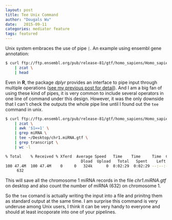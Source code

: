 ```yaml
---
layout: post
title: Tee Unix Command
author: "Dougals Wu"
date:   2015-09-11
categories: mediator feature
tags: featured
---
```


Unix system embraces the use of pipe `|`. An example using ensembl gene annotation:

```sh
$ curl ftp://ftp.ensembl.org/pub/release-81/gtf/homo_sapiens/Homo_sapiens.GRCh38.81.gtf.gz \
	| zcat \
	| head
```

Even in **R**, the package *dplyr* provides an interface to pipe input through multiple operations ([see my previous post for detail](http://wckdouglas.github.io/2015/04/dplyr)). And I am a big fan of using these kind of pipes, it is very common to include several operators in one line of command under this design. However, it was the only downside that I can't check the outputs the whole pipe line until I found out the `tee` command in unix.  


```sh
$ curl ftp://ftp.ensembl.org/pub/release-81/gtf/homo_sapiens/Homo_sapiens.GRCh38.81.gtf.gz \
	| zcat \
	| awk '$1==1' \
	| grep miRNA \
	| tee ~/Desktop/chr1.miRNA.gtf \
	| grep transcript \
	| wc -l

% Total    % Received % Xferd  Average Speed   Time    Time     Time  Current
                                 Dload  Upload   Total   Spent    Left  Speed
100 47.4M  100 47.4M    0     0   324k      0  0:02:29  0:02:29 --:--:--  306k
     632
```

This will save all the chromosome 1 miRNA records in the file *chr1.miRNA.gtf* on desktop and also count the number of miRNA (632) on chromosome 1.

So the `tee` comand is actually writing the input into a file and prinitng them as standard output at the same time. I am surprise this command is very underuse among Unix users, I think it can be very handy to everyone and should at least incoporate into one of your pipelines.
